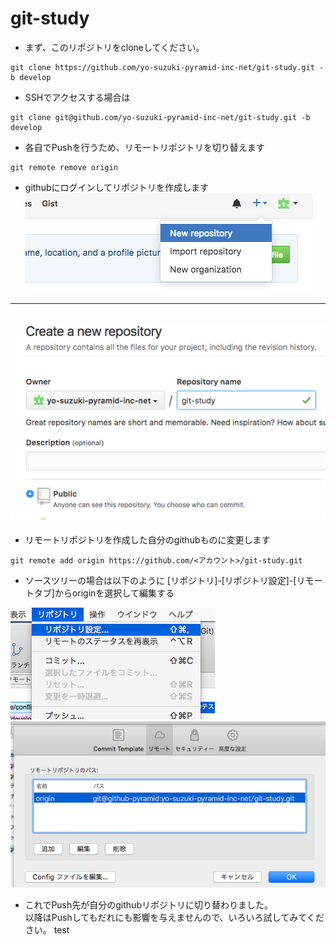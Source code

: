 git-study
===

- まず、このリポジトリをcloneしてください。   
```
git clone https://github.com/yo-suzuki-pyramid-inc-net/git-study.git -b develop
```
- SSHでアクセスする場合は
```
git clone git@github.com/yo-suzuki-pyramid-inc-net/git-study.git -b develop
```

- 各自でPushを行うため、リモートリポジトリを切り替えます
```
git remote remove origin
```
- githubにログインしてリポジトリを作成します
![](img/github_top.png)
---
![](img/github_create_repo.png)
---
- リモートリポジトリを作成した自分のgithubものに変更します
```
git remote add origin https://github.com/<アカウント>/git-study.git
```
- ソースツリーの場合は以下のように [リポジトリ]-[リポジトリ設定]-[リモートタブ]からoriginを選択して編集する

![](img/repo_setting.png)
![](img/repo_remote.png)
- これでPush先が自分のgithubリポジトリに切り替わりました。  
以降はPushしてもだれにも影響を与えませんので、いろいろ試してみてください。
test
